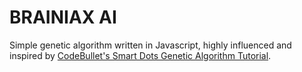 BRAINIAX AI
===========

Simple genetic algorithm written in Javascript, highly influenced and inspired by [CodeBullet's Smart Dots Genetic Algorithm Tutorial](https://github.com/Code-Bullet/Smart-Dots-Genetic-Algorithm-Tutorial).